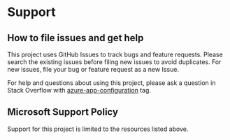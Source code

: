 # Support

## How to file issues and get help  

This project uses GitHub Issues to track bugs and feature requests. Please search the existing 
issues before filing new issues to avoid duplicates.  For new issues, file your bug or 
feature request as a new Issue.

For help and questions about using this project, please ask a question in Stack Overflow with [azure-app-configuration](https://stackoverflow.com/questions/tagged/azure-app-configuration) tag.

## Microsoft Support Policy  

Support for this project is limited to the resources listed above.
